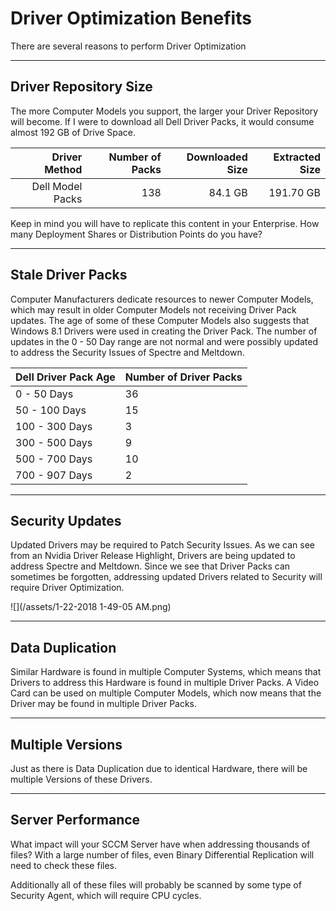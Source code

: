# Driver Optimization Benefits

There are several reasons to perform Driver Optimization

---

## Driver Repository Size

The more Computer Models you support, the larger your Driver Repository will become.  If I were to download all Dell Driver Packs, it would consume almost 192 GB of Drive Space.

| Driver Method | Number of Packs | Downloaded Size | Extracted Size |
| ---: | ---: | ---: | ---: |
| Dell Model Packs | 138 | 84.1 GB | 191.70 GB |

Keep in mind you will have to replicate this content in your Enterprise.  How many Deployment Shares or Distribution Points do you have?

---

## Stale Driver Packs

Computer Manufacturers dedicate resources to newer Computer Models, which may result in older Computer Models not receiving Driver Pack updates.  The age of some of these Computer Models also suggests that Windows 8.1 Drivers were used in creating the Driver Pack.  The number of updates in the 0 - 50 Day range are not normal and were possibly updated to address the Security Issues of Spectre and Meltdown.

| Dell Driver Pack Age | Number of Driver Packs |
| :--- | :--- |
| 0 - 50 Days | 36 |
| 50 - 100 Days | 15 |
| 100 - 300 Days | 3 |
| 300 - 500 Days | 9 |
| 500 - 700 Days | 10 |
| 700 - 907 Days | 2 |

---

## Security Updates

Updated Drivers may be required to Patch Security Issues.  As we can see from an Nvidia Driver Release Highlight, Drivers are being updated to address Spectre and Meltdown.  Since we see that Driver Packs can sometimes be forgotten, addressing updated Drivers related to Security will require Driver Optimization.

![](/assets/1-22-2018 1-49-05 AM.png)

---

## Data Duplication

Similar Hardware is found in multiple Computer Systems, which means that Drivers to address this Hardware is found in multiple Driver Packs.  A Video Card can be used on multiple Computer Models, which now means that the Driver may be found in multiple Driver Packs.

---

## Multiple Versions

Just as there is Data Duplication due to identical Hardware, there will be multiple Versions of these Drivers.

---

## Server Performance

What impact will your SCCM Server have when addressing thousands of files?  With a large number of files, even Binary Differential Replication will need to check these files.

Additionally all of these files will probably be scanned by some type of Security Agent, which will require CPU cycles.

